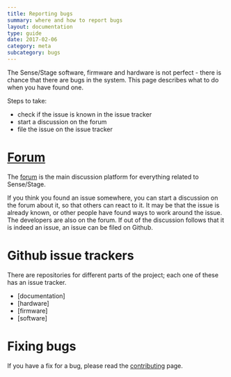 ```yaml
---
title: Reporting bugs
summary: where and how to report bugs
layout: documentation
type: guide
date: 2017-02-06
category: meta
subcategory: bugs
---
```


The Sense/Stage software, firmware and hardware is not perfect - there is chance that there are bugs in the system. This page describes what to do when you have found one.

Steps to take:

* check if the issue is known in the issue tracker
* start a discussion on the forum
* file the issue on the issue tracker


# [Forum](https://forum.sensestage.eu)

The [forum](https://forum.sensestage.eu) is the main discussion platform for everything related to Sense/Stage.

If you think you found an issue somewhere, you can start a discussion on the forum about it, so that others can react to it. It may be that the issue is already known, or other people have found ways to work around the issue. The developers are also on the forum. If out of the discussion follows that it is indeed an issue, an issue can be filed on Github.


# Github issue trackers

There are repositories for different parts of the project; each one of these has an issue tracker.

* [documentation]
* [hardware]
* [firmware]
* [software]

# Fixing bugs

If you have a fix for a bug, please read the [contributing](contributing-to-sense-stage) page.
